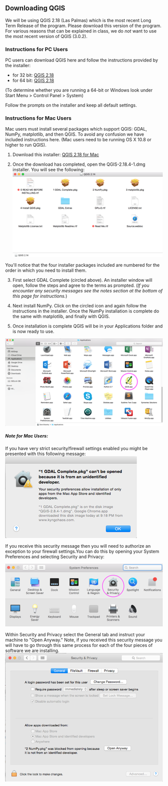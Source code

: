 ## Downloading QGIS

We will be using QGIS 2.18 (Las Palmas) which is the most recent Long Term Release of the program. Please download this version of the program. For various reasons that can be explained in class, we do *not* want to use the most recent version of QGIS (3.0.2).

### Instructions for PC Users
PC users can download QGIS here and follow the instructions provided by the installer:

* for 32 bit: [QGIS 2.18](http://www.qgis.org/downloads/QGIS-OSGeo4W-2.18.19-1-Setup-x86_64.exe)
* for 64 bit: [QGIS 2.18](http://www.qgis.org/downloads/QGIS-OSGeo4W-2.18.19-1-Setup-x86.exe)

(To determine whether you are running a 64-bit or Windows look under Start Menu > Control Panel > System)

Follow the prompts on the installer and keep all default settings. 

### Instructions for Mac Users
Mac users must install several packages which support QGIS: GDAL, NumPy, matplotlib, and then QGIS. To avoid any confusion we have included instructions here. (Mac users need to be running OS X 10.8 or higher to run QGIS). 

1. Download this installer: [QGIS 2.18 for Mac](http://www.qgis.org/downloads/macOS/QGIS-OSX-2.18.19-1.dmg)

2. Once the download has completed, open the QGIS-2.18.4-1.dmg installer. You will see the following: 
 ![img](https://github.com/CenterForSpatialResearch/MappingForTheUrbanHumanities_2017/blob/master/Resources/Images/InstallMac01-a.png)

 You'll notice that the four installer packages included are numbered for the order in which you need to install them. 

3. First select GDAL Complete (circled above). An installer window will open, follow the steps and agree to the terms as prompted. (*If you encounter any security messages see the notes section at the bottom of this page for instructions.*)
 
4. Next install NumPy. Click on the circled icon and again follow the instructions in the installer. Once the NumPy installation is complete do the same with matplotlib, and finally with QGIS. 

5. Once installation is complete QGIS will be in your Applications folder and is now ready to use. 

![img](https://github.com/CenterForSpatialResearch/MappingForTheUrbanHumanities/blob/master/Resources/Images/InstallMac11.png)

##### Note for Mac Users: 
If you have very strict security/firewall settings enabled you might be presented with this following message: 
  ![img](https://github.com/CenterForSpatialResearch/MappingForTheUrbanHumanities/blob/master/Resources/Images/InstallMac02.png)

 If you receive this security message then you will need to authorize an exception to your firewall settings.You can do this by opening your System Preferences and selecting Security and Privacy:

  ![img](https://github.com/CenterForSpatialResearch/MappingForTheUrbanHumanities/blob/master/Resources/Images/InstallMac03.png)

 Within Security and Privacy select the General tab and instruct your machine to "Open Anyway." Note, if you received this security message you will have to go through this same process for each of the four pieces of software we are installing. 
 	![img](https://github.com/CenterForSpatialResearch/MappingForTheUrbanHumanities/blob/master/Resources/Images/InstallMac07.png)
